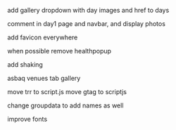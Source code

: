 add gallery dropdown with day images and href to days



comment in day1 page and navbar, and display photos

add favicon everywhere

when possible remove healthpopup

add shaking

asbaq venues tab
gallery



move trr to script.js
move gtag to scriptjs



change groupdata to add names as well


improve fonts